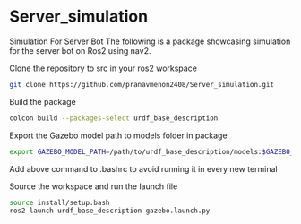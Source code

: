 # Server_simulation
Simulation For Server Bot
The following is a package showcasing simulation for the server bot on Ros2 using nav2. 

Clone the repository to src in your ros2 workspace 
```bash
git clone https://github.com/pranavmenon2408/Server_simulation.git
```
Build the package
```bash
colcon build --packages-select urdf_base_description
```
Export the Gazebo model path to models folder in package
```bash
export GAZEBO_MODEL_PATH=/path/to/urdf_base_description/models:$GAZEBO_MODEL_PATH
```
Add above command to .bashrc to avoid running it in every new terminal 

Source the workspace and run the launch file

```bash
source install/setup.bash
ros2 launch urdf_base_description gazebo.launch.py
```
